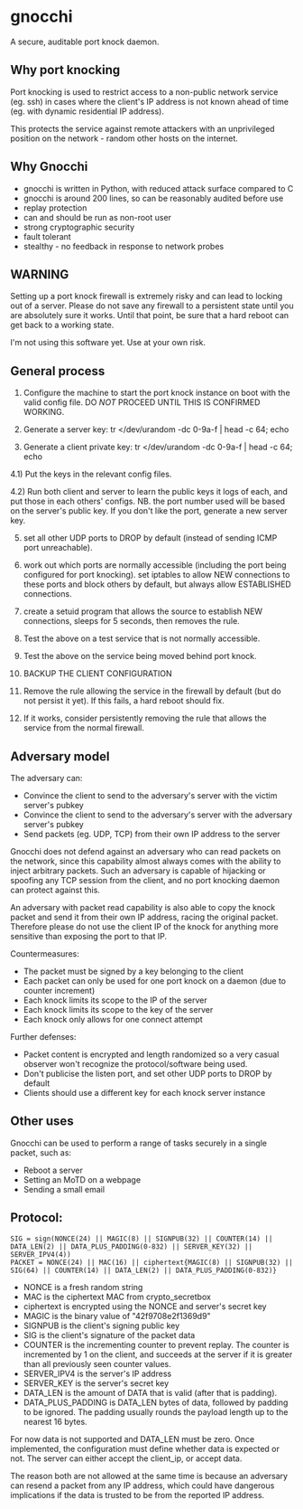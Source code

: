 # gnocchi

A secure, auditable port knock daemon.

## Why port knocking

Port knocking is used to restrict access to a non-public network
service (eg. ssh) in cases where the client's IP address is not known
ahead of time (eg. with dynamic residential IP address).

This protects the service against remote attackers with an
unprivileged position on the network - random other hosts on the
internet.

## Why Gnocchi

 * gnocchi is written in Python, with reduced attack surface compared to C
 * gnocchi is around 200 lines, so can be reasonably audited before use
 * replay protection
 * can and should be run as non-root user
 * strong cryptographic security
 * fault tolerant
 * stealthy - no feedback in response to network probes

## WARNING

Setting up a port knock firewall is extremely risky and can lead to
locking out of a server. Please do not save any firewall to a
persistent state until you are absolutely sure it works. Until that
point, be sure that a hard reboot can get back to a working state.

I'm not using this software yet. Use at your own risk.

## General process

1) Configure the machine to start the port knock instance on boot with
the valid config file. DO *NOT* PROCEED UNTIL THIS IS CONFIRMED
WORKING.

2) Generate a server key:  tr </dev/urandom -dc 0-9a-f | head -c 64; echo

3) Generate a client private key:  tr </dev/urandom -dc 0-9a-f | head -c 64; echo

4.1) Put the keys in the relevant config files.

4.2) Run both client and server to learn the public keys it logs of each, and
put those in each others' configs. NB. the port number used will be based on
the server's public key. If you don't like the port, generate a new server key.


5) set all other UDP ports to DROP by default (instead of sending ICMP
port unreachable).

6) work out which ports are normally accessible (including the port
being configured for port knocking). set iptables to allow NEW
connections to these ports and block others by default, but always
allow ESTABLISHED connections.

7) create a setuid program that allows the source to establish NEW
connections, sleeps for 5 seconds, then removes the rule.

8) Test the above on a test service that is not normally accessible.

9) Test the above on the service being moved behind port knock.

10) BACKUP THE CLIENT CONFIGURATION

11) Remove the rule allowing the service in the firewall by default
(but do not persist it yet). If this fails, a hard reboot should fix.

12) If it works, consider persistently removing the rule that allows
the service from the normal firewall.

## Adversary model

The adversary can:
 * Convince the client to send to the adversary's server with the victim server's pubkey
 * Convince the client to send to the adversary's server with the adversary server's pubkey
 * Send packets (eg. UDP, TCP) from their own IP address to the server

Gnocchi does not defend against an adversary who can read packets on
the network, since this capability almost always comes with the
ability to inject arbitrary packets. Such an adversary is capable of
hijacking or spoofing any TCP session from the client, and no port
knocking daemon can protect against this.

An adversary with packet read capability is also able to copy the
knock packet and send it from their own IP address, racing the
original packet. Therefore please do not use the client IP of the
knock for anything more sensitive than exposing the port to that IP.

Countermeasures:
 * The packet must be signed by a key belonging to the client
 * Each packet can only be used for one port knock on a daemon (due to counter increment)
 * Each knock limits its scope to the IP of the server
 * Each knock limits its scope to the key of the server
 * Each knock only allows for one connect attempt

Further defenses:
 * Packet content is encrypted and length randomized so a very casual
   observer won't recognize the protocol/software being used.
 * Don't publicise the listen port, and set other UDP ports to DROP by default
 * Clients should use a different key for each knock server instance

## Other uses

Gnocchi can be used to perform a range of tasks securely in a single packet, such as:
 * Reboot a server
 * Setting an MoTD on a webpage
 * Sending a small email

## Protocol:


```
SIG = sign(NONCE(24) || MAGIC(8) || SIGNPUB(32) || COUNTER(14) || DATA_LEN(2) || DATA_PLUS_PADDING(0-832) || SERVER_KEY(32) || SERVER_IPV4(4))
PACKET = NONCE(24) || MAC(16) || ciphertext{MAGIC(8) || SIGNPUB(32) || SIG(64) || COUNTER(14) || DATA_LEN(2) || DATA_PLUS_PADDING(0-832)}
```

* NONCE is a fresh random string
* MAC is the ciphertext MAC from crypto_secretbox
* ciphertext is encrypted using the NONCE and server's secret key
* MAGIC is the binary value of "42f9708e2f1369d9"
* SIGNPUB is the client's signing public key
* SIG is the client's signature of the packet data
* COUNTER is the incrementing counter to prevent replay. The counter is incremented by 1 on the client, and succeeds at the server if it is greater than all previously seen counter values.
* SERVER_IPV4 is the server's IP address
* SERVER_KEY is the server's secret key
* DATA_LEN is the amount of DATA that is valid (after that is padding).
* DATA_PLUS_PADDING is DATA_LEN bytes of data, followed by padding to
  be ignored. The padding usually rounds the payload length up to the nearest 16 bytes.

For now data is not supported and DATA_LEN must be zero. Once
implemented, the configuration must define whether data is expected or
not. The server can either accept the client_ip, or accept data.

The reason both are not allowed at the same time is because an
adversary can resend a packet from any IP address, which could have
dangerous implications if the data is trusted to be from the reported
IP address.
